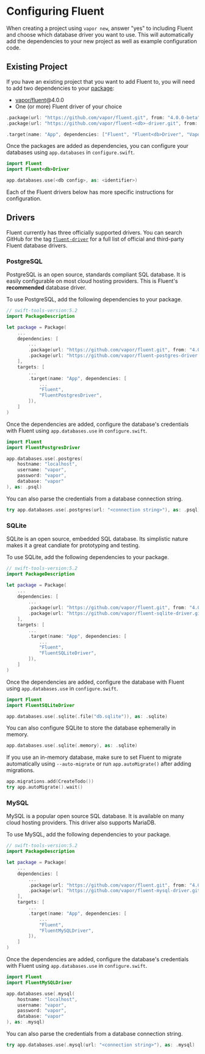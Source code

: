 # Configuring Fluent

When creating a project using `vapor new`, answer "yes" to including Fluent and choose which database driver you want to use. This will automatically add the dependencies to your new project as well as example configuration code.

## Existing Project

If you have an existing project that you want to add Fluent to, you will need to add two dependencies to your [package](../spm.md):

- [vapor/fluent](https://github.com/vapor/fluent)@4.0.0
- One (or more) Fluent driver of your choice

```swift
.package(url: "https://github.com/vapor/fluent.git", from: "4.0.0-beta"),
.package(url: "https://github.com/vapor/fluent-<db>-driver.git", from: <version>),
```

```swift
.target(name: "App", dependencies: ["Fluent", "Fluent<db>Driver", "Vapor"]),
```

Once the packages are added as dependencies, you can configure your databases using `app.databases` in `configure.swift`.

```swift
import Fluent
import Fluent<db>Driver

app.databases.use(<db config>, as: <identifier>)
```

Each of the Fluent drivers below has more specific instructions for configuration.

## Drivers

Fluent currently has three officially supported drivers. You can search GitHub for the tag [`fluent-driver`](https://github.com/topics/fluent-database) for a full list of official and third-party Fluent database drivers.

### PostgreSQL

PostgreSQL is an open source, standards compliant SQL database. It is easily configurable on most cloud hosting providers. This is Fluent's **recommended** database driver.

To use PostgreSQL, add the following dependencies to your package.

```swift
// swift-tools-version:5.2
import PackageDescription

let package = Package(
	...
    dependencies: [
    	...
        .package(url: "https://github.com/vapor/fluent.git", from: "4.0.0-beta"),
        .package(url: "https://github.com/vapor/fluent-postgres-driver.git", from: "2.0.0-beta"),
    ],
    targets: [
    	...
        .target(name: "App", dependencies: [
        	...
        	"Fluent", 
        	"FluentPostgresDriver", 
        ]),
    ]
)
```

Once the dependencies are added, configure the database's credentials with Fluent using `app.databases.use` in `configure.swift`.

```swift
import Fluent
import FluentPostgresDriver

app.databases.use(.postgres(
    hostname: "localhost",
    username: "vapor",
    password: "vapor",
    database: "vapor"
), as: .psql)
```

You can also parse the credentials from a database connection string.

```swift
try app.databases.use(.postgres(url: "<connection string>"), as: .psql)
```

### SQLite

SQLite is an open source, embedded SQL database. Its simplistic nature makes it a great candiate for prototyping and testing.

To use SQLite, add the following dependencies to your package.

```swift
// swift-tools-version:5.2
import PackageDescription

let package = Package(
	...
    dependencies: [
    	...
        .package(url: "https://github.com/vapor/fluent.git", from: "4.0.0-beta"),
        .package(url: "https://github.com/vapor/fluent-sqlite-driver.git", from: "4.0.0-beta"),
    ],
    targets: [
    	...
        .target(name: "App", dependencies: [
        	...
        	"Fluent", 
        	"FluentSQLiteDriver", 
        ]),
    ]
)
```

Once the dependencies are added, configure the database with Fluent using `app.databases.use` in `configure.swift`.

```swift
import Fluent
import FluentSQLiteDriver

app.databases.use(.sqlite(.file("db.sqlite")), as: .sqlite)
```

You can also configure SQLite to store the database ephemerally in memory.

```swift
app.databases.use(.sqlite(.memory), as: .sqlite)
```

If you use an in-memory database, make sure to set Fluent to migrate automatically using `--auto-migrate` or run `app.autoMigrate()` after adding migrations.

```swift
app.migrations.add(CreateTodo())
try app.autoMigrate().wait()
```

### MySQL

MySQL is a popular open source SQL database. It is available on many cloud hosting providers. This driver also supports MariaDB.

To use MySQL, add the following dependencies to your package.

```swift
// swift-tools-version:5.2
import PackageDescription

let package = Package(
	...
    dependencies: [
    	...
        .package(url: "https://github.com/vapor/fluent.git", from: "4.0.0-beta"),
        .package(url: "https://github.com/vapor/fluent-mysql-driver.git", from: "4.0.0-beta"),
    ],
    targets: [
    	...
        .target(name: "App", dependencies: [
        	...
        	"Fluent", 
        	"FluentMySQLDriver", 
        ]),
    ]
)
```

Once the dependencies are added, configure the database's credentials with Fluent using `app.databases.use` in `configure.swift`.

```swift
import Fluent
import FluentMySQLDriver

app.databases.use(.mysql(
    hostname: "localhost",
    username: "vapor",
    password: "vapor",
    database: "vapor"
), as: .mysql)
```

You can also parse the credentials from a database connection string.

```swift
try app.databases.use(.mysql(url: "<connection string>"), as: .mysql)
```
